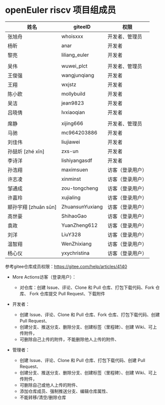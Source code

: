 # openEuler riscv 项目组成员

| 姓名                   | giteeID       | 权限 |
| ---------------------- | ------------- | ---- |
| 张旭舟                 | whoisxxx      | 开发者、管理员 |
| 杨昕                 | anar      | 开发者 |
| 黎亮                | liliang_euler      | 开发者 |
|  |  | |
| 吴伟                   | wuwei_plct    | 开发者、管理员 |
| 王俊强                 | wangjunqiang | 开发者 |
| 王翔 | wxjstz | 开发者 |
| 陈小欧 | mollybuild | 开发者 |
| 吴洁                   | jean9823      | 开发者 |
| 吕晓倩                 | lvxiaoqian      | 开发者 |
|  |  | |
| 席静                   | xijing666     | 开发者、管理员 |
| 马驰                   | mc964203886   | 开发者 |
| 刘佳伟                 | liujiawei     | 开发者 |
| 孙喆炘  [zhé xīn]      | zxs-un      | 开发者 |
| 李诗洋                 | lishiyangasdf | 开发者 |
| 孙浩翔                 | maximsuen     | 访客（登录用户） |
| 许志凌                 | xinminst  | 访客（登录用户） |
| 邹通成                 | zou-tongcheng | 访客（登录用户） |
| 许嘉玲                 | xujialing | 访客（登录用户） |
| 颛孙宇翔   [zhuān sūn] | ZhuansunYuxiang | 访客（登录用户） |
| 高世豪                 | ShihaoGao     | 访客（登录用户） |
| 袁政                   | YuanZheng612  | 访客（登录用户） |
| 刘洋                 | LiuY328     | 访客（登录用户） |
| 温智翔                 | WenZhixiang   | 访客（登录用户） |
| 杨心仪                 | yxychristina     | 访客（登录用户） |



参考gitee仓库成员权限：https://gitee.com/help/articles/4140

- More Actions访客（登录用户）：
  - 对仓库：创建 Issue、评论、Clone 和 Pull 仓库、打包下载代码、Fork 仓库、 Fork 仓库提交 Pull Request、下载附件
- 开发者：
  - 创建 Issue、评论、Clone 和 Pull 仓库、Fork 仓库、打包下载代码、创建 Pull Request、
  - 创建分支、推送分支、删除分支、创建标签（里程碑）、创建 Wiki、可上传附件，
  - 可删除自己上传的附件，不能删除他人上传的附件、

- 管理者：

  - 创建 Issue、评论、Clone 和 Pull 仓库、打包下载代码、创建 Pull Request、
  - 创建分支、推送分支、删除分支、创建标签（里程碑）、创建 Wiki、可上传附件，
  - 可删除自己或他人上传的附件、
  - 添加仓库成员、强制推送分支、编辑仓库属性、
  - 不能转移/清空/删除仓库

  
